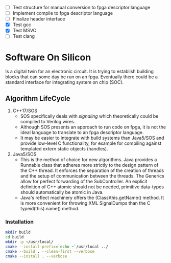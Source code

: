 - [ ] Test structure for manual conversion to fpga descriptor language
- [ ] Implement compile to fpga descriptor language
- [ ] Finalize header interface
- [x] Test gcc
- [x] Test MSVC
- [ ] Test clang
# Software On Silicon
Is a digital twin for an electronic circuit. It is trying to establish building blocks that can some day be run on an fpga. Eventually there could be a standard interface for integrating system on chip (SOC).
## Algorithm LifeCycle
1. C++17/SOS
   - SOS specifically deals with *signaling* which theoretically could be compiled to Verilog wires.
   - Although SOS presents an approach to run code on fpga, it is not the ideal language to translate to an fpga descriptor language.
   - It may be easier to integrate with build systems than Java5/SOS and provide low-level C functionality, for example for compiling against templated extern static objects (handles).
2. Java5/SOS
   - This is the method of choice for new algorithms. Java provides a Runnable class that adheres more strictly to the design pattern of the C++ thread. It enforces the separation of the creation of threads and the setup of communication between the threads. The Generics allow for perfect forwarding of the SubController. An explicit definition of C++ atomic should not be needed, primitive data-types should automatically be atomic in Java.
   - Java's reflect machinery offers the (Class)this.getName() method. It is more convenient for throwing XML SignalDumps than the C typeid(this).name() method.
### Installation
```sh
mkdir build
cd build
mkdir -p ~/usr/local/
cmake --install-prefix=`echo ~`/usr/local ../
cmake --build . --clean-first --verbose
cmake --install . --verbose
```
